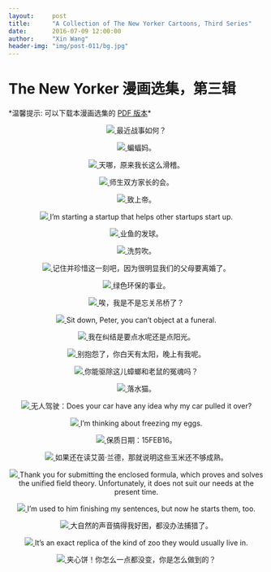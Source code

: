 ```yaml
---
layout:     post
title:      "A Collection of The New Yorker Cartoons, Third Series"
date:       2016-07-09 12:00:00
author:     "Xin Wang"
header-img: "img/post-011/bg.jpg"
---
```


# The New Yorker 漫画选集，第三辑
<center>
<div id="mykudos"></div>
</center>

<p>
*温馨提示: 可以下载本漫画选集的 <a href="{{ site.baseurl }}/PDFs/A-collection-of-The-New-Yorker-Cartoons-season-3.pdf">PDF 版本</a>*
</p>

<p><center>
<a href="#">
    <img src="{{ site.baseurl }}/img/post-011/how_is_the_war.jpg">
</a>
<span class="caption text-muted">最近战事如何？</span>
</center></p>

<p><center>
<a href="#">
    <img src="{{ site.baseurl }}/img/post-011/batmom.jpg">
</a>
<span class="caption text-muted">蝙蝠妈。</span>
</center></p>

<p><center>
<a href="#">
    <img src="{{ site.baseurl }}/img/post-011/look_ridiculous.jpg">
</a>
<span class="caption text-muted">天哪，原来我长这么滑稽。</span>
</center></p>

<p><center>
<a href="#">
    <img src="{{ site.baseurl }}/img/post-011/parents_meeting.jpg">
</a>
<span class="caption text-muted">师生双方家长的会。</span>
</center></p>

<p><center>
<a href="#">
    <img src="{{ site.baseurl }}/img/post-011/to_god.jpg">
</a>
<span class="caption text-muted">致上帝。</span>
</center></p>

<p><center>
<a href="#">
    <img src="{{ site.baseurl }}/img/post-011/startups.jpg">
</a>
<span class="caption text-muted">I’m starting a startup that helps other startups start up.</span>
</center></p>

<p><center>
<a href="#">
    <img src="{{ site.baseurl }}/img/post-011/fish_tennis.jpg">
</a>
<span class="caption text-muted">业鱼的发球。</span>
</center></p>

<p><center>
<a href="#">
    <img src="{{ site.baseurl }}/img/post-011/hair_style.jpg">
</a>
<span class="caption text-muted">洗剪吹。</span>
</center></p>

<p><center>
<a href="#">
    <img src="{{ site.baseurl }}/img/post-011/cherish_this_moment.jpg">
</a>
<span class="caption text-muted">记住并珍惜这一刻吧，因为很明显我们的父母要离婚了。</span>
</center></p>

<p><center>
<a href="#">
    <img src="{{ site.baseurl }}/img/post-011/recycled_conversation.jpg">
</a>
<span class="caption text-muted">绿色环保的事业。</span>
</center></p>

<p><center>
<a href="#">
    <img src="{{ site.baseurl }}/img/post-011/drawbridge.jpg">
</a>
<span class="caption text-muted">唉，我是不是忘关吊桥了？</span>
</center></p>

<p><center>
<a href="#">
    <img src="{{ site.baseurl }}/img/post-011/object_at_funeral.jpg">
</a>
<span class="caption text-muted">Sit down, Peter, you can’t object at a funeral.</span>
</center></p>

<p><center>
<a href="#">
    <img src="{{ site.baseurl }}/img/post-011/water_or_sunlight.jpg">
</a>
<span class="caption text-muted">我在纠结是要点水呢还是点阳光。</span>
</center></p>

<p><center>
<a href="#">
    <img src="{{ site.baseurl }}/img/post-011/stop_complaining.jpg">
</a>
<span class="caption text-muted">别抱怨了，你白天有太阳，晚上有我呢。</span>
</center></p>

<p><center>
<a href="#">
    <img src="{{ site.baseurl }}/img/post-011/roach_mice_spirits.jpg">
</a>
<span class="caption text-muted">你能驱除这儿蟑螂和老鼠的冤魂吗？</span>
</center></p>

<p><center>
<a href="#">
    <img src="{{ site.baseurl }}/img/post-011/reservoir_cats.jpg">
</a>
<span class="caption text-muted">落水猫。</span>
</center></p>

<p><center>
<a href="#">
    <img src="{{ site.baseurl }}/img/post-011/driverless_car.jpg">
</a>
<span class="caption text-muted">无人驾驶：Does your car have any idea why my car pulled it over?</span>
</center></p>

<p><center>
<a href="#">
    <img src="{{ site.baseurl }}/img/post-011/freezing_eggs.jpg">
</a>
<span class="caption text-muted">I’m thinking about freezing my eggs.</span>
</center></p>

<p><center>
<a href="#">
    <img src="{{ site.baseurl }}/img/post-011/better_used_before_date.jpg">
</a>
<span class="caption text-muted">保质日期：15FEB16。</span>
</center></p>

<p><center>
<a href="#">
    <img src="{{ site.baseurl }}/img/post-011/still_reading_Ayn_Rand.jpg">
</a>
<span class="caption text-muted">如果还在读艾茵·兰德，那就说明这些玉米还不够成熟。</span>
</center></p>

<p><center>
<a href="#">
    <img src="{{ site.baseurl }}/img/post-011/enclosed_formula.jpg">
</a>
<span class="caption text-muted">Thank you for submitting the enclosed formula, which proves and solves the unified field theory. Unfortunately, it does not suit our needs at the present time.</span>
</center></p>

<p><center>
<a href="#">
    <img src="{{ site.baseurl }}/img/post-011/finish_my_sentences.jpg">
</a>
<span class="caption text-muted">I’m used to him finishing my sentences, but now he starts them, too.</span>
</center></p>

<p><center>
<a href="#">
    <img src="{{ site.baseurl }}/img/post-011/nature_makes_me_sleepy.jpg">
</a>
<span class="caption text-muted">大自然的声音搞得我好困，都没办法捕猎了。</span>
</center></p>

<p><center>
<a href="#">
    <img src="{{ site.baseurl }}/img/post-011/replica_of_zoo.jpg">
</a>
<span class="caption text-muted">It’s an exact replica of the kind of zoo they would usually live in.</span>
</center></p>

<p><center>
<a href="#">
    <img src="{{ site.baseurl }}/img/post-011/school-lunch_reunion.jpg">
</a>
<span class="caption text-muted">夹心饼！你怎么一点都没变，你是怎么做到的？</span>
</center></p>